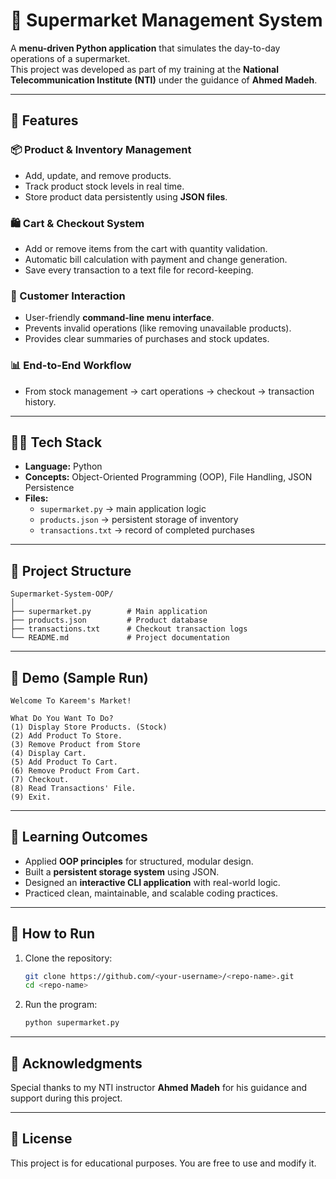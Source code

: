 # 🛒 Supermarket Management System

A **menu-driven Python application** that simulates the day-to-day operations of a supermarket.  
This project was developed as part of my training at the **National Telecommunication Institute (NTI)** under the guidance of **Ahmed Madeh**.

---

## 🚀 Features

### 📦 Product & Inventory Management

- Add, update, and remove products.
- Track product stock levels in real time.
- Store product data persistently using **JSON files**.

### 🛍️ Cart & Checkout System

- Add or remove items from the cart with quantity validation.
- Automatic bill calculation with payment and change generation.
- Save every transaction to a text file for record-keeping.

### 👤 Customer Interaction

- User-friendly **command-line menu interface**.
- Prevents invalid operations (like removing unavailable products).
- Provides clear summaries of purchases and stock updates.

### 📊 End-to-End Workflow

- From stock management → cart operations → checkout → transaction history.

---

## 🧑‍💻 Tech Stack

- **Language:** Python
- **Concepts:** Object-Oriented Programming (OOP), File Handling, JSON Persistence
- **Files:**
  - `supermarket.py` → main application logic
  - `products.json` → persistent storage of inventory
  - `transactions.txt` → record of completed purchases

---

## 📂 Project Structure

```
Supermarket-System-OOP/
│
├── supermarket.py        # Main application
├── products.json         # Product database
├── transactions.txt      # Checkout transaction logs
└── README.md             # Project documentation
```

---

## 📸 Demo (Sample Run)

```
Welcome To Kareem's Market!

What Do You Want To Do?
(1) Display Store Products. (Stock)
(2) Add Product To Store.
(3) Remove Product from Store
(4) Display Cart.
(5) Add Product To Cart.
(6) Remove Product From Cart.
(7) Checkout.
(8) Read Transactions' File.
(9) Exit.
```

---

## 🎯 Learning Outcomes

- Applied **OOP principles** for structured, modular design.
- Built a **persistent storage system** using JSON.
- Designed an **interactive CLI application** with real-world logic.
- Practiced clean, maintainable, and scalable coding practices.

---

## 📌 How to Run

1. Clone the repository:
   ```bash
   git clone https://github.com/<your-username>/<repo-name>.git
   cd <repo-name>
   ```
2. Run the program:
   ```bash
   python supermarket.py
   ```

---

## 🙏 Acknowledgments

Special thanks to my NTI instructor **Ahmed Madeh** for his guidance and support during this project.

---

## 📎 License

This project is for educational purposes. You are free to use and modify it.
